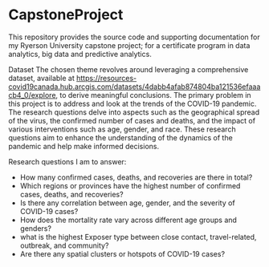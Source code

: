 # CapstoneProject
This repository provides the source code and supporting documentation for my Ryerson University capstone project; for a certificate program in data analytics, big data and predictive analytics.

Dataset
The chosen theme revolves around leveraging a comprehensive dataset, available at https://resources-covid19canada.hub.arcgis.com/datasets/4dabb4afab874804ba121536efaaacb4_0/explore, to derive meaningful conclusions. The primary problem in this project is to address and look at the trends of the COVID-19 pandemic. The research questions delve into aspects such as the geographical spread of the virus, the confirmed number of cases and deaths, and the impact of various interventions such as age, gender, and race. These research questions aim to enhance the understanding of the dynamics of the pandemic and help make informed decisions.

Research questions I am to answer:
   - How many confirmed cases, deaths, and recoveries are there in total?
   - Which regions or provinces have the highest number of confirmed cases, deaths, and recoveries?
   - Is there any correlation between age, gender, and the severity of COVID-19 cases?
   - How does the mortality rate vary across different age groups and genders?
   - what is the highest Exposer type between close contact, travel-related, outbreak, and community?
   - Are there any spatial clusters or hotspots of COVID-19 cases?
